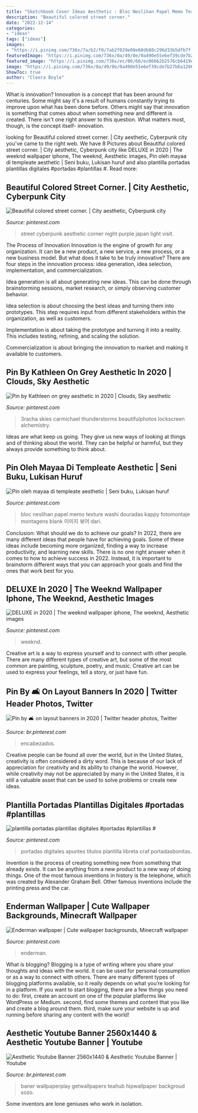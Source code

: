 ```yaml
---
title: "Sketchbook Cover Ideas Aesthetic : Bloc Neslihan Papel Memo Texture Washi Douradas Kappy Fotomontaje Montagens Blank 이미지 뷰어 Dari"
description: "Beautiful colored street corner."
date: "2022-12-14"
categories:
- "ideas"
tags: ["ideas"]
images:
- "https://i.pinimg.com/736x/7a/b2/f0/7ab2f029e08e68db88c296d33b5dfb7f.jpg"
featuredImage: "https://i.pinimg.com/736x/0a/49/0e/0a490e55e6ef39cde7b27b6a12068185.jpg"
featured_image: "https://i.pinimg.com/736x/ec/06/66/ec06662b2576cb6419e675cae75821ad.jpg"
image: "https://i.pinimg.com/736x/0a/49/0e/0a490e55e6ef39cde7b27b6a12068185.jpg"
ShowToc: true
author: "Cleora Boyle"
---
```



What is innovation?
Innovation is a concept that has been around for centuries. Some might say it's a result of humans constantly trying to improve upon what has been done before. Others might say that innovation is something that comes about when something new and different is created. There isn't one right answer to this question. What matters most, though, is the concept itself- innovation.

	

		
looking for Beautiful colored street corner. | City aesthetic, Cyberpunk city you've came to the right web. We have 8 Pictures about Beautiful colored street corner. | City aesthetic, Cyberpunk city like DELUXE in 2020 | The weeknd wallpaper iphone, The weeknd, Aesthetic images, Pin oleh mayaa di templeate aesthetic | Seni buku, Lukisan huruf and also plantilla portadas plantillas digitales #portadas #plantillas #. Read more:
		
    
## Beautiful Colored Street Corner. | City Aesthetic, Cyberpunk City

<img loading=lazy src="https://i.pinimg.com/736x/af/54/51/af54515fd98ebed321bf6fd98620e34f.jpg" onerror="this.onerror=null;this.src='https://tse4.mm.bing.net/th?id=OIP.QddHbJXBidXmdSvLB5-OtwHaKL&amp;pid=15.1';" alt="Beautiful colored street corner. | City aesthetic, Cyberpunk city">

_Source: pinterest.com_

>street cyberpunk aesthetic corner night purple japan light visit. 

	

The Process of Innovation
Innovation is the engine of growth for any organization. It can be a new product, a new service, a new process, or a new business model. But what does it take to be truly innovative?
There are four steps in the innovation process: idea generation, idea selection, implementation, and commercialization.

Idea generation is all about generating new ideas. This can be done through brainstorming sessions, market research, or simply observing customer behavior.

Idea selection is about choosing the best ideas and turning them into prototypes. This step requires input from different stakeholders within the organization, as well as customers.

Implementation is about taking the prototype and turning it into a reality. This includes testing, refining, and scaling the solution.

Commercialization is about bringing the innovation to market and making it available to customers.

    
## Pin By Kathleen On Grey Aesthetic In 2020 | Clouds, Sky Aesthetic

<img loading=lazy src="https://i.pinimg.com/736x/6d/07/ed/6d07edcb1f0f2ae80178f23d690d78c0.jpg" onerror="this.onerror=null;this.src='https://tse3.mm.bing.net/th?id=OIP.GzJ1831PSmPPamfCfmh8mAHaLG&amp;pid=15.1';" alt="Pin by Kathleen on grey aesthetic in 2020 | Clouds, Sky aesthetic">

_Source: pinterest.com_

>3racha skies carmichael thunderstorms beautifulphotos lockscreen alchemistry. 

	

Ideas are what keep us going. They give us new ways of looking at things and of thinking about the world. They can be helpful or harmful, but they always provide something to think about.

    
## Pin Oleh Mayaa Di Templeate Aesthetic | Seni Buku, Lukisan Huruf

<img loading=lazy src="https://i.pinimg.com/736x/ec/06/66/ec06662b2576cb6419e675cae75821ad.jpg" onerror="this.onerror=null;this.src='https://tse4.mm.bing.net/th?id=OIP.XCartrluj2o0Y0NcY_kXpQHaLH&amp;pid=15.1';" alt="Pin oleh mayaa di templeate aesthetic | Seni buku, Lukisan huruf">

_Source: pinterest.com_

>bloc neslihan papel memo texture washi douradas kappy fotomontaje montagens blank 이미지 뷰어 dari. 

	

Conclusion: What should we do to achieve our goals?
In 2022, there are many different ideas that people have for achieving goals. Some of these ideas include becoming more organized, finding a way to increase productivity, and learning new skills. There is no one right answer when it comes to how to achieve success in 2022. Instead, it is important to brainstorm different ways that you can approach your goals and find the ones that work best for you.

    
## DELUXE In 2020 | The Weeknd Wallpaper Iphone, The Weeknd, Aesthetic Images

<img loading=lazy src="https://i.pinimg.com/736x/f0/c8/7e/f0c87e5c621065ff29511211185c62a9.jpg" onerror="this.onerror=null;this.src='https://tse3.mm.bing.net/th?id=OIP.JRu4Dkp3MStI2Ln-F8nlqgHaNK&amp;pid=15.1';" alt="DELUXE in 2020 | The weeknd wallpaper iphone, The weeknd, Aesthetic images">

_Source: pinterest.com_

>weeknd. 

	

Creative art is a way to express yourself and to connect with other people. There are many different types of creative art, but some of the most common are painting, sculpture, poetry, and music. Creative art can be used to express your feelings, tell a story, or just have fun.

    
## Pin By 🛋 On Layout Banners In 2020 | Twitter Header Photos, Twitter

<img loading=lazy src="https://i.pinimg.com/736x/0a/49/0e/0a490e55e6ef39cde7b27b6a12068185.jpg" onerror="this.onerror=null;this.src='https://tse3.mm.bing.net/th?id=OIP.SlN2QqasuKJKwHy32z8YYQHaCe&amp;pid=15.1';" alt="Pin by 🛋 on layout banners in 2020 | Twitter header photos, Twitter">

_Source: br.pinterest.com_

>encabezados. 

	

Creative people can be found all over the world, but in the United States, creativity is often considered a dirty word. This is because of our lack of appreciation for creativity and its ability to change the world. However, while creativity may not be appreciated by many in the United States, it is still a valuable asset that can be used to solve problems or create new ideas.

    
## Plantilla Portadas Plantillas Digitales #portadas #plantillas #

<img loading=lazy src="https://i.pinimg.com/736x/7d/97/19/7d97195d71febfb0dde84c236e84cad0.jpg" onerror="this.onerror=null;this.src='https://tse4.mm.bing.net/th?id=OIP.YJoVh0p4vmfaLBEPrivqQAHaKf&amp;pid=15.1';" alt="plantilla portadas plantillas digitales #portadas #plantillas #">

_Source: pinterest.com_

>portadas digitales apuntes titulos plantilla libreta craf portadasbonitas. 

	

Invention is the process of creating something new from something that already exists. It can be anything from a new product to a new way of doing things. One of the most famous inventions in history is the telephone, which was created by Alexander Graham Bell. Other famous inventions include the printing press and the car.

    
## Enderman Wallpaper | Cute Wallpaper Backgrounds, Minecraft Wallpaper

<img loading=lazy src="https://i.pinimg.com/736x/7a/b2/f0/7ab2f029e08e68db88c296d33b5dfb7f.jpg" onerror="this.onerror=null;this.src='https://tse3.mm.bing.net/th?id=OIP.OQqLnV7Q_3pf2q4UFz5LSwHaNK&amp;pid=15.1';" alt="Enderman wallpaper | Cute wallpaper backgrounds, Minecraft wallpaper">

_Source: pinterest.com_

>enderman. 

	

What is blogging?
Blogging is a type of writing where you share your thoughts and ideas with the world. It can be used for personal consumption or as a way to connect with others. There are many different types of blogging platforms available, so it really depends on what you’re looking for in a platform. If you want to start blogging, there are a few things you need to do: first, create an account on one of the popular platforms like WordPress or Medium. second, find some themes and content that you like and create a blog around them. third, make sure your website is up and running before sharing any content with the world!

    
## Aesthetic Youtube Banner 2560x1440 &amp; Aesthetic Youtube Banner | Youtube

<img loading=lazy src="https://i.pinimg.com/736x/15/b7/a1/15b7a1e15b729ce8651d0e781bebd46d.jpg" onerror="this.onerror=null;this.src='https://tse3.mm.bing.net/th?id=OIP.Q4iHjtMWPztNer8S_B-bAAHaEK&amp;pid=15.1';" alt="Aesthetic Youtube Banner 2560x1440 &amp; Aesthetic Youtube Banner | Youtube">

_Source: br.pinterest.com_

>baner wallpaperplay getwallpapers teahub hipwallpaper backgroud sozo. 

	

Some inventors are lone geniuses who work in isolation.

